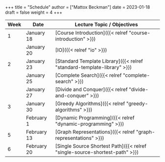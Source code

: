 +++
title = "Schedule"
author = ["Mattox Beckman"]
date = 2023-01-18
draft = false
weight = 4
+++

| Week | Date        | Lecture Topic / Objectives                                                  |
|------|-------------|-----------------------------------------------------------------------------|
| 1    | January 18  | [Course Introduction]({{< relref "course-introduction" >}})                 |
|      | January 20  | [IO]({{< relref "io" >}})                                                   |
| 2    | January 23  | [Standard Template Library]({{< relref "standard-template-library" >}})     |
|      | January 25  | [Complete Search]({{< relref "complete-search" >}})                         |
|      | January 27  | [Divide and Conquer]({{< relref "divide-and-conquer" >}})                   |
| 3    | January 30  | [Greedy Algorithms]({{< relref "greedy-algorithms" >}})                     |
|      | February 1  | [Dynamic Programming]({{< relref "dynamic-programming" >}})                 |
| 5    | February 13 | [Graph Representations]({{< relref "graph-representations" >}})             |
| 6    | February 20 | [Single Source Shortest Path]({{< relref "single-source-shortest-path" >}}) |
